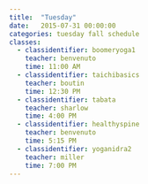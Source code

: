 ```yaml
---
title:  "Tuesday"
date:   2015-07-31 00:00:00
categories: tuesday fall schedule
classes:
  - classidentifier: boomeryoga1
    teacher: benvenuto
    time: 11:00 AM
  - classidentifier: taichibasics
    teacher: boutin
    time: 12:30 PM
  - classidentifier: tabata
    teacher: sharlow
    time: 4:00 PM
  - classidentifier: healthyspine
    teacher: benvenuto
    time: 5:15 PM
  - classidentifier: yoganidra2
    teacher: miller
    time: 7:00 PM
---
```

